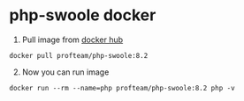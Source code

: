 # php-swoole docker

1. Pull image from [docker hub](https://hub.docker.com/r/profteam/php-swoole/)

`docker pull profteam/php-swoole:8.2`

2. Now you can run image

`docker run --rm --name=php profteam/php-swoole:8.2 php -v`